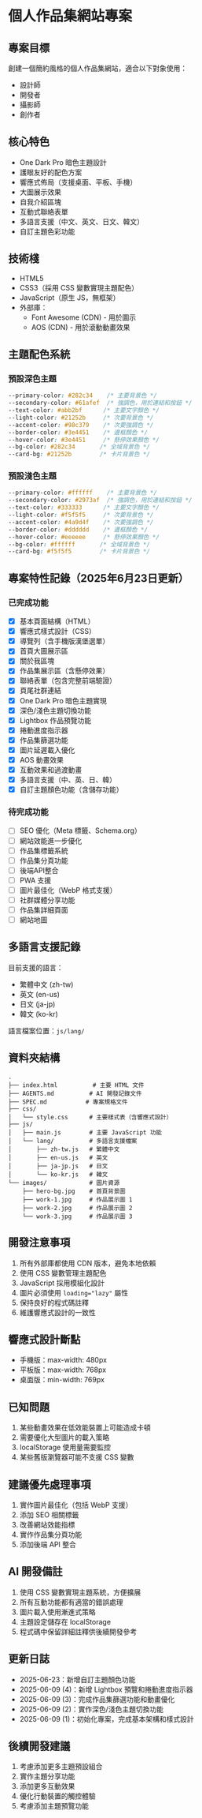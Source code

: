 # 個人作品集網站專案

## 專案目標
創建一個簡約風格的個人作品集網站，適合以下對象使用：
- 設計師
- 開發者
- 攝影師
- 創作者

## 核心特色
- One Dark Pro 暗色主題設計
- 護眼友好的配色方案
- 響應式佈局（支援桌面、平板、手機）
- 大圖展示效果
- 自我介紹區塊
- 互動式聯絡表單
- 多語言支援（中文、英文、日文、韓文）
- 自訂主題色彩功能

## 技術棧
- HTML5
- CSS3（採用 CSS 變數實現主題配色）
- JavaScript（原生 JS，無框架）
- 外部庫：
  - Font Awesome (CDN) - 用於圖示
  - AOS (CDN) - 用於滾動動畫效果

## 主題配色系統
### 預設深色主題
```css
--primary-color: #282c34    /* 主要背景色 */
--secondary-color: #61afef  /* 強調色，用於連結和按鈕 */
--text-color: #abb2bf      /* 主要文字顏色 */
--light-color: #21252b     /* 次要背景色 */
--accent-color: #98c379    /* 次要強調色 */
--border-color: #3e4451    /* 邊框顏色 */
--hover-color: #3e4451     /* 懸停效果顏色 */
--bg-color: #282c34       /* 全域背景色 */
--card-bg: #21252b        /* 卡片背景色 */
```

### 預設淺色主題
```css
--primary-color: #ffffff    /* 主要背景色 */
--secondary-color: #2973af  /* 強調色，用於連結和按鈕 */
--text-color: #333333      /* 主要文字顏色 */
--light-color: #f5f5f5     /* 次要背景色 */
--accent-color: #4a9d4f    /* 次要強調色 */
--border-color: #dddddd    /* 邊框顏色 */
--hover-color: #eeeeee     /* 懸停效果顏色 */
--bg-color: #ffffff       /* 全域背景色 */
--card-bg: #f5f5f5        /* 卡片背景色 */
```

## 專案特性記錄（2025年6月23日更新）

### 已完成功能
- [x] 基本頁面結構（HTML）
- [x] 響應式樣式設計（CSS）
- [x] 導覽列（含手機版漢堡選單）
- [x] 首頁大圖展示區
- [x] 關於我區塊
- [x] 作品集展示區（含懸停效果）
- [x] 聯絡表單（包含完整前端驗證）
- [x] 頁尾社群連結
- [x] One Dark Pro 暗色主題實現
- [x] 深色/淺色主題切換功能
- [x] Lightbox 作品預覽功能
- [x] 捲動進度指示器
- [x] 作品集篩選功能
- [x] 圖片延遲載入優化
- [x] AOS 動畫效果
- [x] 互動效果和過渡動畫
- [x] 多語言支援（中、英、日、韓）
- [x] 自訂主題顏色功能（含儲存功能）

### 待完成功能
- [ ] SEO 優化（Meta 標籤、Schema.org）
- [ ] 網站效能進一步優化
- [ ] 作品集標籤系統
- [ ] 作品集分頁功能
- [ ] 後端API整合
- [ ] PWA 支援
- [ ] 圖片最佳化（WebP 格式支援）
- [ ] 社群媒體分享功能
- [ ] 作品集詳細頁面
- [ ] 網站地圖

## 多語言支援記錄
目前支援的語言：
- 繁體中文 (zh-tw)
- 英文 (en-us)
- 日文 (ja-jp)
- 韓文 (ko-kr)

語言檔案位置：`js/lang/`

## 資料夾結構
```
.
├── index.html          # 主要 HTML 文件
├── AGENTS.md          # AI 開發記錄文件
├── SPEC.md           # 專案規格文件
├── css/
│   └── style.css      # 主要樣式表（含響應式設計）
├── js/
│   ├── main.js        # 主要 JavaScript 功能
│   └── lang/          # 多語言支援檔案
│       ├── zh-tw.js   # 繁體中文
│       ├── en-us.js   # 英文
│       ├── ja-jp.js   # 日文
│       └── ko-kr.js   # 韓文
└── images/            # 圖片資源
    ├── hero-bg.jpg    # 首頁背景圖
    ├── work-1.jpg     # 作品展示圖 1
    ├── work-2.jpg     # 作品展示圖 2
    └── work-3.jpg     # 作品展示圖 3
```

## 開發注意事項
1. 所有外部庫都使用 CDN 版本，避免本地依賴
2. 使用 CSS 變數管理主題配色
3. JavaScript 採用模組化設計
4. 圖片必須使用 `loading="lazy"` 屬性
5. 保持良好的程式碼註釋
6. 維護響應式設計的一致性

## 響應式設計斷點
- 手機版：max-width: 480px
- 平板版：max-width: 768px
- 桌面版：min-width: 769px

## 已知問題
1. 某些動畫效果在低效能裝置上可能造成卡頓
2. 需要優化大型圖片的載入策略
3. localStorage 使用量需要監控
4. 某些舊版瀏覽器可能不支援 CSS 變數

## 建議優先處理事項
1. 實作圖片最佳化（包括 WebP 支援）
2. 添加 SEO 相關標籤
3. 改善網站效能指標
4. 實作作品集分頁功能
5. 添加後端 API 整合

## AI 開發備註
1. 使用 CSS 變數實現主題系統，方便擴展
2. 所有互動功能都有適當的錯誤處理
3. 圖片載入使用漸進式策略
4. 主題設定儲存在 localStorage
5. 程式碼中保留詳細註釋供後續開發參考

## 更新日誌
- 2025-06-23：新增自訂主題顏色功能
- 2025-06-09 (4)：新增 Lightbox 預覽和捲動進度指示器
- 2025-06-09 (3)：完成作品集篩選功能和動畫優化
- 2025-06-09 (2)：實作深色/淺色主題切換功能
- 2025-06-09 (1)：初始化專案，完成基本架構和樣式設計

## 後續開發建議
1. 考慮添加更多主題預設組合
2. 實作主題分享功能
3. 添加更多互動效果
4. 優化行動裝置的觸控體驗
5. 考慮添加主題預覽功能